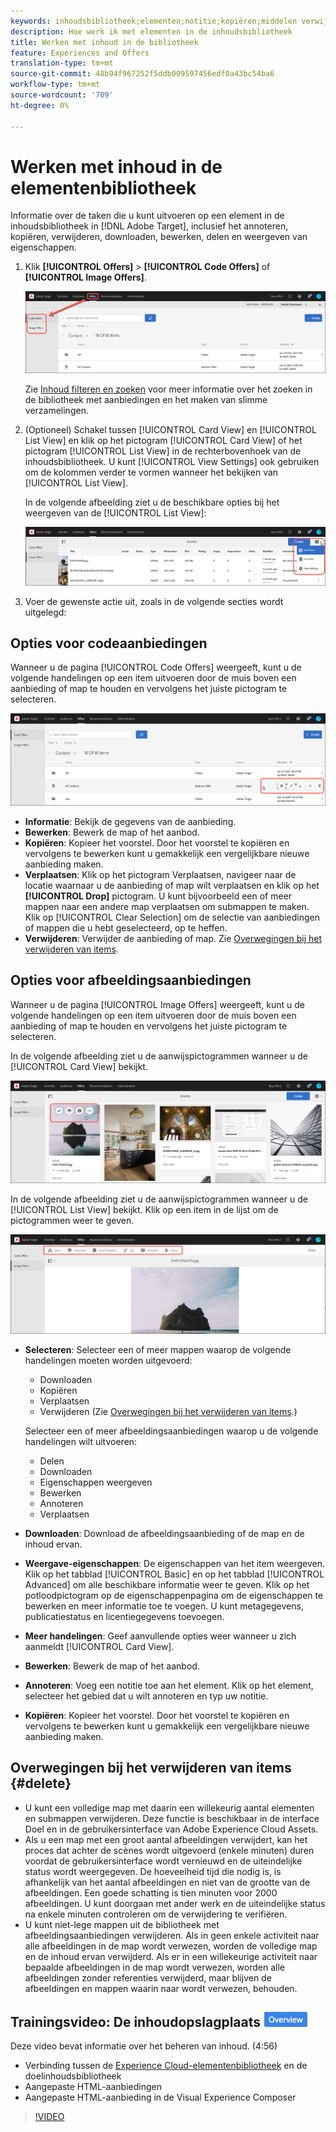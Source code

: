 ```yaml
---
keywords: inhoudsbibliotheek;elementen;notitie;kopiëren;middelen verwijderen;element downloaden;inhoud bewerken;kaart delen;eigenschappen van inhoud weergeven
description: Hoe werk ik met elementen in de inhoudsbibliotheek
title: Werken met inhoud in de bibliotheek
feature: Experiences and Offers
translation-type: tm+mt
source-git-commit: 48b94f967252f5ddb009597456edf0a43bc54ba6
workflow-type: tm+mt
source-wordcount: '709'
ht-degree: 0%

---
```



# Werken met inhoud in de elementenbibliotheek

Informatie over de taken die u kunt uitvoeren op een element in de inhoudsbibliotheek in [!DNL Adobe Target], inclusief het annoteren, kopiëren, verwijderen, downloaden, bewerken, delen en weergeven van eigenschappen.

1. Klik **[!UICONTROL Offers]** > **[!UICONTROL Code Offers]** of **[!UICONTROL Image Offers]**.

   ![Tabbladen Codeaanbiedingen en Afbeeldingsaanbiedingen](/help/c-experiences/c-manage-content/assets/offers-both.png)

   Zie [Inhoud filteren en zoeken](/help/c-experiences/c-manage-content/filter-and-search-content.md#concept_3B59B8F025BF4CEA82ECC5199D365276) voor meer informatie over het zoeken in de bibliotheek met aanbiedingen en het maken van slimme verzamelingen.

1. (Optioneel) Schakel tussen [!UICONTROL Card View] en [!UICONTROL List View] en klik op het pictogram [!UICONTROL Card View] of het pictogram [!UICONTROL List View] in de rechterbovenhoek van de inhoudsbibliotheek. U kunt [!UICONTROL View Settings] ook gebruiken om de kolommen verder te vormen wanneer het bekijken van [!UICONTROL List View].

   In de volgende afbeelding ziet u de beschikbare opties bij het weergeven van de [!UICONTROL List View]:

   ![Opties voor lijstweergave](/help/c-experiences/c-manage-content/assets/view-settings-options.png)

1. Voer de gewenste actie uit, zoals in de volgende secties wordt uitgelegd:

## Opties voor codeaanbiedingen

Wanneer u de pagina [!UICONTROL Code Offers] weergeeft, kunt u de volgende handelingen op een item uitvoeren door de muis boven een aanbieding of map te houden en vervolgens het juiste pictogram te selecteren.

![Pictogrammen boven op het tabblad Codeaanbiedingen](/help/c-experiences/c-manage-content/assets/code-offers-hover-icons.png)

* **Informatie**: Bekijk de gegevens van de aanbieding.
* **Bewerken**: Bewerk de map of het aanbod.
* **Kopiëren**: Kopieer het voorstel. Door het voorstel te kopiëren en vervolgens te bewerken kunt u gemakkelijk een vergelijkbare nieuwe aanbieding maken.
* **Verplaatsen**: Klik op het pictogram Verplaatsen, navigeer naar de locatie waarnaar u de aanbieding of map wilt verplaatsen en klik op het  **[!UICONTROL Drop]** pictogram. U kunt bijvoorbeeld een of meer mappen naar een andere map verplaatsen om submappen te maken. Klik op [!UICONTROL Clear Selection] om de selectie van aanbiedingen of mappen die u hebt geselecteerd, op te heffen.
* **Verwijderen**: Verwijder de aanbieding of map. Zie [Overwegingen bij het verwijderen van items](#delete).

## Opties voor afbeeldingsaanbiedingen

Wanneer u de pagina [!UICONTROL Image Offers] weergeeft, kunt u de volgende handelingen op een item uitvoeren door de muis boven een aanbieding of map te houden en vervolgens het juiste pictogram te selecteren.

In de volgende afbeelding ziet u de aanwijspictogrammen wanneer u de [!UICONTROL Card View] bekijkt.

![Houd pictogrammen boven op het tabblad Afbeeldingsaanbiedingen in de Kaartweergave](/help/c-experiences/c-manage-content/assets/image-offers-hover-icons.png)

In de volgende afbeelding ziet u de aanwijspictogrammen wanneer u de [!UICONTROL List View] bekijkt. Klik op een item in de lijst om de pictogrammen weer te geven.

![Pictogrammen in de lijstweergave op het tabblad Afbeeldingsaanbiedingen](/help/c-experiences/c-manage-content/assets/list-view-hover.png)

* **Selecteren**: Selecteer een of meer mappen waarop de volgende handelingen moeten worden uitgevoerd:

   * Downloaden
   * Kopiëren
   * Verplaatsen
   * Verwijderen (Zie [Overwegingen bij het verwijderen van items](#delete).)

   Selecteer een of meer afbeeldingsaanbiedingen waarop u de volgende handelingen wilt uitvoeren:

   * Delen
   * Downloaden
   * Eigenschappen weergeven
   * Bewerken
   * Annoteren
   * Verplaatsen


* **Downloaden**: Download de afbeeldingsaanbieding of de map en de inhoud ervan.
* **Weergave-eigenschappen**: De eigenschappen van het item weergeven. Klik op het tabblad [!UICONTROL Basic] en op het tabblad [!UICONTROL Advanced] om alle beschikbare informatie weer te geven. Klik op het potloodpictogram op de eigenschappenpagina om de eigenschappen te bewerken en meer informatie toe te voegen. U kunt metagegevens, publicatiestatus en licentiegegevens toevoegen.
* **Meer handelingen**: Geef aanvullende opties weer wanneer u zich aanmeldt  [!UICONTROL Card View].
* **Bewerken**: Bewerk de map of het aanbod.
* **Annoteren**: Voeg een notitie toe aan het element. Klik op het element, selecteer het gebied dat u wilt annoteren en typ uw notitie.
* **Kopiëren**: Kopieer het voorstel. Door het voorstel te kopiëren en vervolgens te bewerken kunt u gemakkelijk een vergelijkbare nieuwe aanbieding maken.

## Overwegingen bij het verwijderen van items {#delete}

* U kunt een volledige map met daarin een willekeurig aantal elementen en submappen verwijderen. Deze functie is beschikbaar in de interface Doel en in de gebruikersinterface van Adobe Experience Cloud Assets.
* Als u een map met een groot aantal afbeeldingen verwijdert, kan het proces dat achter de scènes wordt uitgevoerd (enkele minuten) duren voordat de gebruikersinterface wordt vernieuwd en de uiteindelijke status wordt weergegeven. De hoeveelheid tijd die nodig is, is afhankelijk van het aantal afbeeldingen en niet van de grootte van de afbeeldingen. Een goede schatting is tien minuten voor 2000 afbeeldingen. U kunt doorgaan met ander werk en de uiteindelijke status na enkele minuten controleren om de verwijdering te verifiëren.
* U kunt niet-lege mappen uit de bibliotheek met afbeeldingsaanbiedingen verwijderen. Als in geen enkele activiteit naar alle afbeeldingen in de map wordt verwezen, worden de volledige map en de inhoud ervan verwijderd. Als er in een willekeurige activiteit naar bepaalde afbeeldingen in de map wordt verwezen, worden alle afbeeldingen zonder referenties verwijderd, maar blijven de afbeeldingen en mappen waarin naar wordt verwezen, behouden.

## Trainingsvideo: De inhoudopslagplaats ![Overzichtsbadge](/help/assets/overview.png)

Deze video bevat informatie over het beheren van inhoud. (4:56)

* Verbinding tussen de [Experience Cloud-elementenbibliotheek](https://experienceleague.adobe.com/docs/core-services/interface/assets/creative-cloud.html) en de doelinhoudsbibliotheek
* Aangepaste HTML-aanbiedingen
* Aangepaste HTML-aanbieding in de Visual Experience Composer

>[!VIDEO](https://video.tv.adobe.com/v/17387)